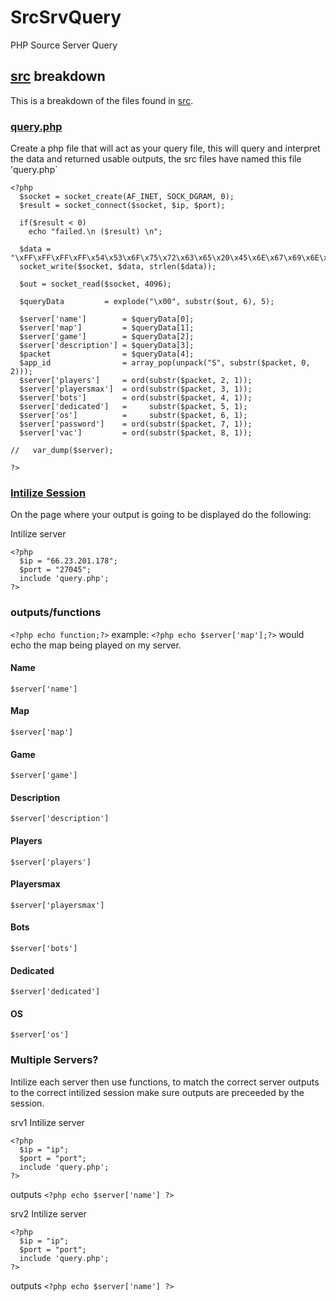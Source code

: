 # SrcSrvQuery
PHP Source Server Query

## [src](https://github.com/isteinbrook/SrcSrvQuery/tree/master/src) breakdown
This is a breakdown of the files found in [src](https://github.com/isteinbrook/SrcSrvQuery/tree/master/src).
### [query.php](https://github.com/isteinbrook/SrcSrvQuery/blob/master/src/query.php)
Create a php file that will act as your query file, this will query and interpret the data and returned usable outputs, the src files have named this file 'query.php`

```
<?php
  $socket = socket_create(AF_INET, SOCK_DGRAM, 0);
  $result = socket_connect($socket, $ip, $port);

  if($result < 0)
  	echo "failed.\n ($result) \n";

  $data = "\xFF\xFF\xFF\xFF\x54\x53\x6F\x75\x72\x63\x65\x20\x45\x6E\x67\x69\x6E\x65\x20\x51\x75\x65\x72\x79\x00";
  socket_write($socket, $data, strlen($data));

  $out = socket_read($socket, 4096);

  $queryData         = explode("\x00", substr($out, 6), 5);

  $server['name']        = $queryData[0];
  $server['map']         = $queryData[1];
  $server['game']        = $queryData[2];
  $server['description'] = $queryData[3];
  $packet                = $queryData[4];
  $app_id                = array_pop(unpack("S", substr($packet, 0, 2)));
  $server['players']     = ord(substr($packet, 2, 1));
  $server['playersmax']  = ord(substr($packet, 3, 1));
  $server['bots']        = ord(substr($packet, 4, 1));
  $server['dedicated']   =     substr($packet, 5, 1);
  $server['os']          =     substr($packet, 6, 1);
  $server['password']    = ord(substr($packet, 7, 1));
  $server['vac']         = ord(substr($packet, 8, 1));

//   var_dump($server);

?>
```

### [Intilize Session](https://github.com/isteinbrook/SrcSrvQuery/blob/master/src/servers.php)
On the page where your output is going to be displayed do the following:

Intilize server
```
<?php
  $ip = "66.23.201.178";
  $port = "27045";
  include 'query.php';  
?>
```

### outputs/functions
`<?php echo function;?>`
example:
`<?php echo $server['map'];?>`
would echo the map being played on my server.

#### Name
`$server['name']`

#### Map
`$server['map']`

#### Game
`$server['game']`

#### Description
`$server['description']`

#### Players
`$server['players']`

#### Playersmax
`$server['playersmax']`

#### Bots
`$server['bots']`

#### Dedicated
`$server['dedicated']`

#### OS
`$server['os']`

### Multiple Servers?
Intilize each server then use functions, to match the correct server outputs to the correct intilized session make sure outputs are preceeded by the session.

srv1
Intilize server
```
<?php
  $ip = "ip";
  $port = "port";
  include 'query.php';  
?>
```

outputs
`<?php echo $server['name'] ?>`

srv2
Intilize server
```
<?php
  $ip = "ip";
  $port = "port";
  include 'query.php';  
?>
```

outputs
`<?php echo $server['name'] ?>`
